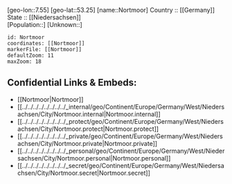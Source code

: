 ﻿---
location: [53.25,7.55] 
mapzoom: [7,12] 
mapmarker: city 
type: City
tags:
- geo/City


SpocWebEntityId: 32961
isDeleted: false
confidential: public

---
[geo-lon::7.55] 
[geo-lat::53.25] 
[name::Nortmoor] 
Country :: [[Germany]]  
State :: [[Niedersachsen]]  
[Population::] 
[Unknown::] 


```leaflet
id: Nortmoor
coordinates: [[Nortmoor]] 
markerFile: [[Nortmoor]] 
defaultZoom: 11 
maxZoom: 18
```


## Confidential Links & Embeds: 
- [[Nortmoor|Nortmoor]]  
- [[../../../../../../../../_internal/geo/Continent/Europe/Germany/West/Niedersachsen/City/Nortmoor.internal|Nortmoor.internal]] 
- [[../../../../../../../../_protect/geo/Continent/Europe/Germany/West/Niedersachsen/City/Nortmoor.protect|Nortmoor.protect]] 
- [[../../../../../../../../_private/geo/Continent/Europe/Germany/West/Niedersachsen/City/Nortmoor.private|Nortmoor.private]] 
- [[../../../../../../../../_personal/geo/Continent/Europe/Germany/West/Niedersachsen/City/Nortmoor.personal|Nortmoor.personal]] 
- [[../../../../../../../../_secret/geo/Continent/Europe/Germany/West/Niedersachsen/City/Nortmoor.secret|Nortmoor.secret]] 
